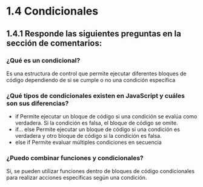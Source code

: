 # 1.4 Condicionales

## 1.4.1 Responde las siguientes preguntas en la sección de comentarios:

### ¿Qué es un condicional?
Es una estructura de control que permite ejecutar diferentes bloques de código dependiendo de si se cumple o no una condición específica

### ¿Qué tipos de condicionales existen en JavaScript y cuáles son sus diferencias?
- if
  Permite ejecutar un bloque de código si una condición se evalúa como verdadera. Si la condición es falsa, el bloque de código se omite. 
- if... else
  Permite ejecutar un bloque de código si una condición es verdadera y otro bloque de código si la condición es falsa. 
- else if 
  Permite evaluar múltiples condiciones en secuencia

### ¿Puedo combinar funciones y condicionales?
Si, se pueden utilizar funciones dentro de bloques de código condicionales para realizar acciones específicas según una condición.
